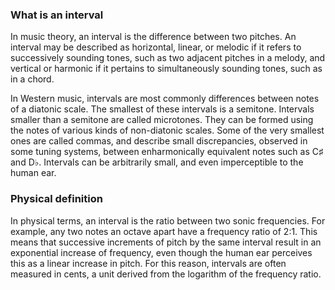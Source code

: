 ### What is an interval

In music theory, an interval is the difference between two pitches. An interval may be described as horizontal, linear, or melodic if it refers to successively sounding tones, such as two adjacent pitches in a melody, and vertical or harmonic if it pertains to simultaneously sounding tones, such as in a chord.

In Western music, intervals are most commonly differences between notes of a diatonic scale. The smallest of these intervals is a semitone. Intervals smaller than a semitone are called microtones. They can be formed using the notes of various kinds of non-diatonic scales. Some of the very smallest ones are called commas, and describe small discrepancies, observed in some tuning systems, between enharmonically equivalent notes such as C♯ and D♭. Intervals can be arbitrarily small, and even imperceptible to the human ear.

### Physical definition

In physical terms, an interval is the ratio between two sonic frequencies. For example, any two notes an octave apart have a frequency ratio of 2:1. This means that successive increments of pitch by the same interval result in an exponential increase of frequency, even though the human ear perceives this as a linear increase in pitch. For this reason, intervals are often measured in cents, a unit derived from the logarithm of the frequency ratio.
